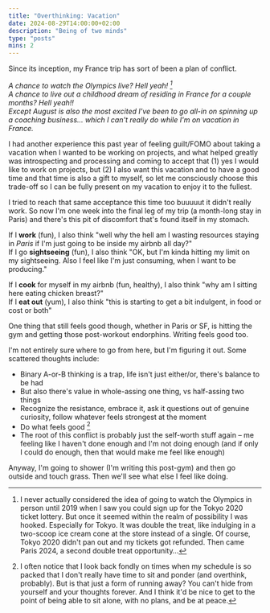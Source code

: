 ```yaml
---
title: "Overthinking: Vacation"
date: 2024-08-29T14:00:00+02:00
description: "Being of two minds"
type: "posts"
mins: 2
---
```


Since its inception, my France trip has sort of been a plan of conflict.

_A chance to watch the Olympics live? Hell yeah! [^1]_  
_A chance to live out a childhood dream of residing in France for a couple months? Hell yeah!!_  
_Except August is also the most excited I've been to go all-in on spinning up a coaching business… which I can't really do while I'm on vacation in France._  

I had another experience this past year of feeling guilt/FOMO about taking a vacation when I wanted to be working on projects, and what helped greatly was introspecting and processing and coming to accept that (1) yes I would like to work on projects, but (2) I also want this vacation and to have a good time and that time is also a gift to myself, so let me consciously choose this trade-off so I can be fully present on my vacation to enjoy it to the fullest.

I tried to reach that same acceptance this time too buuuuut it didn't really work. So now I'm one week into the final leg of my trip (a month-long stay in Paris) and there's this pit of discomfort that's found itself in my stomach.

If I **work** (fun), I also think "well why the hell am I wasting resources staying in _Paris_ if I'm just going to be inside my airbnb all day?"  
If I go **sightseeing** (fun), I also think "OK, but I'm kinda hitting my limit on my sightseeing. Also I feel like I'm just consuming, when I want to be producing."

If I **cook** for myself in my airbnb (fun, healthy), I also think "why am I sitting here eating chicken breast?"  
If I **eat out** (yum), I also think "this is starting to get a bit indulgent, in food or cost or both"

One thing that still feels good though, whether in Paris or SF, is hitting the gym and getting those post-workout endorphins. Writing feels good too.

I'm not entirely sure where to go from here, but I'm figuring it out. Some scattered thoughts include:
* Binary A-or-B thinking is a trap, life isn't just either/or, there's balance to be had
* But also there's value in whole-assing one thing, vs half-assing two things
* Recognize the resistance, embrace it, ask it questions out of genuine curiosity, follow whatever feels strongest at the moment
* Do what feels good [^2]
* The root of this conflict is probably just the self-worth stuff again – me feeling like I haven't done enough and I'm not doing enough (and if only I could do enough, then that would make me feel like enough)

Anyway, I'm going to shower (I'm writing this post-gym) and then go outside and touch grass. Then we'll see what else I feel like doing.

[^1]: I never actually considered the idea of going to watch the Olympics in person until 2019 when I saw you could sign up for the Tokyo 2020 ticket lottery. But once it seemed within the realm of possibility I was hooked. Especially for Tokyo. It was double the treat, like indulging in a two-scoop ice cream cone at the store instead of a single. Of course, Tokyo 2020 didn't pan out and my tickets got refunded. Then came Paris 2024, a second double treat opportunity…

[^2]: I often notice that I look back fondly on times when my schedule is so packed that I don't really have time to sit and ponder (and overthink, probably). But is that just a form of running away? You can't hide from yourself and your thoughts forever. And I think it'd be nice to get to the point of being able to sit alone, with no plans, and be at peace.
